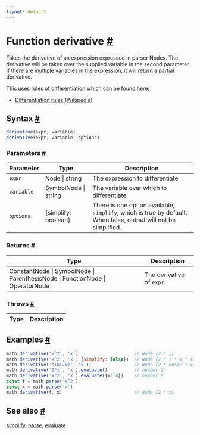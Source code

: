 ```yaml
---
layout: default
---
```


<!-- Note: This file is automatically generated from source code comments. Changes made in this file will be overridden. -->

<h1 id="function-derivative">Function derivative <a href="#function-derivative" title="Permalink">#</a></h1>

Takes the derivative of an expression expressed in parser Nodes.
The derivative will be taken over the supplied variable in the
second parameter. If there are multiple variables in the expression,
it will return a partial derivative.

This uses rules of differentiation which can be found here:

- [Differentiation rules (Wikipedia)](https://en.wikipedia.org/wiki/Differentiation_rules)


<h2 id="syntax">Syntax <a href="#syntax" title="Permalink">#</a></h2>

```js
derivative(expr, variable)
derivative(expr, variable, options)
```

<h3 id="parameters">Parameters <a href="#parameters" title="Permalink">#</a></h3>

Parameter | Type | Description
--------- | ---- | -----------
`expr` | Node &#124; string | The expression to differentiate
`variable` | SymbolNode &#124; string | The variable over which to differentiate
`options` | {simplify: boolean} |  There is one option available, `simplify`, which is true by default. When false, output will not be simplified.

<h3 id="returns">Returns <a href="#returns" title="Permalink">#</a></h3>

Type | Description
---- | -----------
ConstantNode &#124; SymbolNode &#124; ParenthesisNode &#124; FunctionNode &#124; OperatorNode | The derivative of `expr`


<h3 id="throws">Throws <a href="#throws" title="Permalink">#</a></h3>

Type | Description
---- | -----------


<h2 id="examples">Examples <a href="#examples" title="Permalink">#</a></h2>

```js
math.derivative('x^2', 'x')                     // Node {2 * x}
math.derivative('x^2', 'x', {simplify: false})  // Node {2 * 1 * x ^ (2 - 1)
math.derivative('sin(2x)', 'x'))                // Node {2 * cos(2 * x)}
math.derivative('2*x', 'x').evaluate()          // number 2
math.derivative('x^2', 'x').evaluate({x: 4})    // number 8
const f = math.parse('x^2')
const x = math.parse('x')
math.derivative(f, x)                           // Node {2 * x}
```


<h2 id="see-also">See also <a href="#see-also" title="Permalink">#</a></h2>

[simplify](simplify.html),
[parse](parse.html),
[evaluate](evaluate.html)
